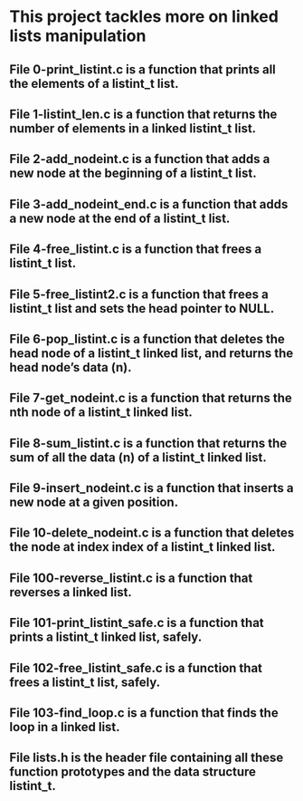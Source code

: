 # This project tackles more on linked lists manipulation


## File 0-print_listint.c is a function that prints all the elements of a listint_t list.

## File 1-listint_len.c is a function that returns the number of elements in a linked listint_t list.

## File 2-add_nodeint.c is a function that adds a new node at the beginning of a listint_t list.

## File 3-add_nodeint_end.c is a function that adds a new node at the end of a listint_t list.

## File 4-free_listint.c is a function that frees a listint_t list.

## File 5-free_listint2.c is a function that frees a listint_t list and sets the head pointer to NULL.

## File 6-pop_listint.c is a function that deletes the head node of a listint_t linked list, and returns the head node’s data (n).

## File 7-get_nodeint.c is a function that returns the nth node of a listint_t linked list.

## File 8-sum_listint.c is a function that returns the sum of all the data (n) of a listint_t linked list.

## File 9-insert_nodeint.c is a function that inserts a new node at a given position.

## File 10-delete_nodeint.c is a function that deletes the node at index index of a listint_t linked list.

## File 100-reverse_listint.c is a function that reverses a linked list.

## File 101-print_listint_safe.c is a function that prints a listint_t linked list, safely.

## File 102-free_listint_safe.c is a function that frees a listint_t list, safely.

## File 103-find_loop.c is a function that finds the loop in a linked list.

## File lists.h is the header file containing all these function prototypes and the data structure listint_t.
